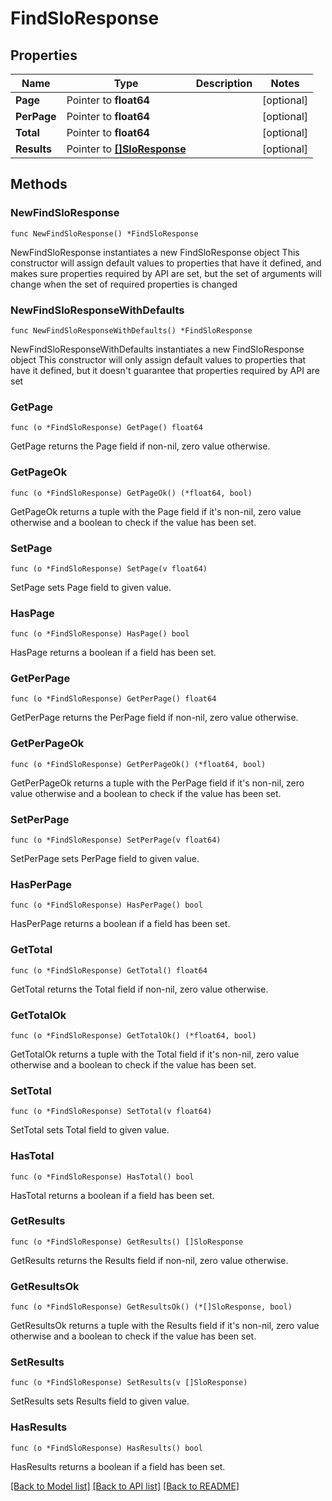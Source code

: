 # FindSloResponse

## Properties

Name | Type | Description | Notes
------------ | ------------- | ------------- | -------------
**Page** | Pointer to **float64** |  | [optional] 
**PerPage** | Pointer to **float64** |  | [optional] 
**Total** | Pointer to **float64** |  | [optional] 
**Results** | Pointer to [**[]SloResponse**](SloResponse.md) |  | [optional] 

## Methods

### NewFindSloResponse

`func NewFindSloResponse() *FindSloResponse`

NewFindSloResponse instantiates a new FindSloResponse object
This constructor will assign default values to properties that have it defined,
and makes sure properties required by API are set, but the set of arguments
will change when the set of required properties is changed

### NewFindSloResponseWithDefaults

`func NewFindSloResponseWithDefaults() *FindSloResponse`

NewFindSloResponseWithDefaults instantiates a new FindSloResponse object
This constructor will only assign default values to properties that have it defined,
but it doesn't guarantee that properties required by API are set

### GetPage

`func (o *FindSloResponse) GetPage() float64`

GetPage returns the Page field if non-nil, zero value otherwise.

### GetPageOk

`func (o *FindSloResponse) GetPageOk() (*float64, bool)`

GetPageOk returns a tuple with the Page field if it's non-nil, zero value otherwise
and a boolean to check if the value has been set.

### SetPage

`func (o *FindSloResponse) SetPage(v float64)`

SetPage sets Page field to given value.

### HasPage

`func (o *FindSloResponse) HasPage() bool`

HasPage returns a boolean if a field has been set.

### GetPerPage

`func (o *FindSloResponse) GetPerPage() float64`

GetPerPage returns the PerPage field if non-nil, zero value otherwise.

### GetPerPageOk

`func (o *FindSloResponse) GetPerPageOk() (*float64, bool)`

GetPerPageOk returns a tuple with the PerPage field if it's non-nil, zero value otherwise
and a boolean to check if the value has been set.

### SetPerPage

`func (o *FindSloResponse) SetPerPage(v float64)`

SetPerPage sets PerPage field to given value.

### HasPerPage

`func (o *FindSloResponse) HasPerPage() bool`

HasPerPage returns a boolean if a field has been set.

### GetTotal

`func (o *FindSloResponse) GetTotal() float64`

GetTotal returns the Total field if non-nil, zero value otherwise.

### GetTotalOk

`func (o *FindSloResponse) GetTotalOk() (*float64, bool)`

GetTotalOk returns a tuple with the Total field if it's non-nil, zero value otherwise
and a boolean to check if the value has been set.

### SetTotal

`func (o *FindSloResponse) SetTotal(v float64)`

SetTotal sets Total field to given value.

### HasTotal

`func (o *FindSloResponse) HasTotal() bool`

HasTotal returns a boolean if a field has been set.

### GetResults

`func (o *FindSloResponse) GetResults() []SloResponse`

GetResults returns the Results field if non-nil, zero value otherwise.

### GetResultsOk

`func (o *FindSloResponse) GetResultsOk() (*[]SloResponse, bool)`

GetResultsOk returns a tuple with the Results field if it's non-nil, zero value otherwise
and a boolean to check if the value has been set.

### SetResults

`func (o *FindSloResponse) SetResults(v []SloResponse)`

SetResults sets Results field to given value.

### HasResults

`func (o *FindSloResponse) HasResults() bool`

HasResults returns a boolean if a field has been set.


[[Back to Model list]](../README.md#documentation-for-models) [[Back to API list]](../README.md#documentation-for-api-endpoints) [[Back to README]](../README.md)


